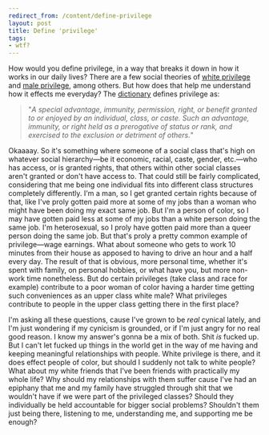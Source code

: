 ```yaml
---
redirect_from: /content/define-privilege
layout: post
title: Define 'privilege'
tags:
- wtf?
---
```

How would you define privilege, in a way that breaks it down in how it works in our daily lives? There are a few social theories of [white privilege](http://en.wikipedia.org/wiki/White_privilege_(sociology)) and [male privilege](http://en.wikipedia.org/wiki/Male_privilege), among others. But how does that help me understand how it effects me everyday? The [dictionary](http://dictionary.reference.com/browse/privilege) defines privilege as:

> 
> "_A special advantage, immunity, permission, right, or benefit granted to or enjoyed by an individual, class, or caste. Such an advantage, immunity, or right held as a prerogative of status or rank, and exercised to the exclusion or detriment of others._"
> 

Okaaaay. So it's something where someone of a social class that's high on whatever social hierarchy&#8212;be it economic, racial, caste, gender, etc.&#8212;who has access, or is granted rights, that others within other social classes aren't granted or don't have access to. That could still be fairly complicated, considering that me being one individual fits into different class structures completely differently. I'm a man, so I get granted certain rights because of that, like I've proly gotten paid more at some of my jobs than a woman who might have been doing my exact same job. But I'm a person of color, so I may have gotten paid less at some of my jobs than a white person doing the same job. I'm heterosexual, so I proly have gotten paid more than a queer person doing the same job. But that's proly a pretty common example of privilege&#8212;wage earnings. What about someone who gets to work 10 minutes from their house as apposed to having to drive an hour and a half every day. The result of that is obvious, more personal time, whether it's spent with family, on personal hobbies, or what have you, but more non-work time nonetheless. But do certain privileges (take class and race for example) contribute to a poor woman of color having a harder time getting such conveniences as an upper class white male? What privileges contribute to people in the upper class getting there in the first place?

I'm asking all these questions, cause I've grown to be _real_ cynical lately, and I'm just wondering if my cynicism is grounded, or if I'm just angry for no real good reason. I know my answer's gonna be a mix of both. Shit _is_ fucked up. But I can't let fucked up things in the world get in the way of me having and keeping meaningful relationships with people. White privilege is there, and it does effect people of color, but should I suddenly not talk to white people? What about my white friends that I've been friends with practically my whole life? Why should my relationships with them suffer cause I've had an epiphany that me and my family have struggled through shit that we wouldn't have if we were part of the privileged classes? Should they individually be held accountable for bigger social problems? Shouldn't them just being there, listening to me, understanding me, and supporting me be enough?

